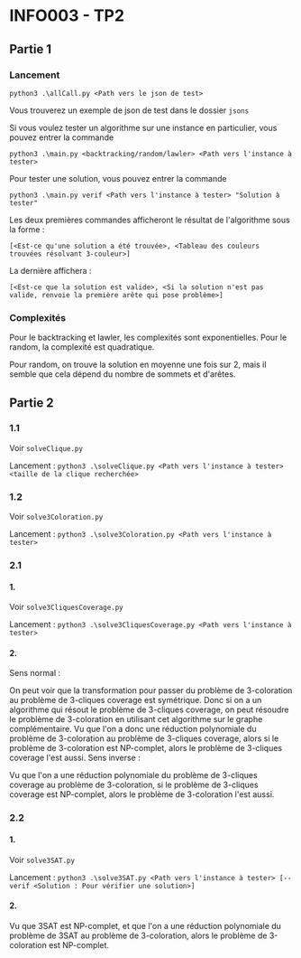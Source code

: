 # INFO003 - TP2

## Partie 1
### Lancement

`python3 .\allCall.py <Path vers le json de test>`

Vous trouverez un exemple de json de test dans le dossier `jsons`

Si vous voulez tester un algorithme sur une instance en particulier, vous pouvez entrer la commande

`python3 .\main.py <backtracking/random/lawler> <Path vers l'instance à tester>`

Pour tester une solution, vous pouvez entrer la commande

`python3 .\main.py verif <Path vers l'instance à tester> "Solution à tester"`

Les deux premières commandes afficheront le résultat de l'algorithme sous la forme :

`[<Est-ce qu'une solution a été trouvée>, <Tableau des couleurs trouvées résolvant 3-couleur>]`

La dernière affichera :

`[<Est-ce que la solution est valide>, <Si la solution n'est pas valide, renvoie la première arête qui pose problème>]`

### Complexités

Pour le backtracking et lawler, les complexités sont exponentielles. Pour le random, la complexité est quadratique.

Pour random, on trouve la solution en moyenne une fois sur 2, mais il semble que cela dépend du nombre de sommets et d'arêtes.

## Partie 2

### 1.1

Voir `solveClique.py`

Lancement : `python3 .\solveClique.py <Path vers l'instance à tester> <taille de la clique recherchée>`

### 1.2

Voir `solve3Coloration.py`

Lancement : `python3 .\solve3Coloration.py <Path vers l'instance à tester>`

### 2.1

#### 1.

Voir `solve3CliquesCoverage.py`

Lancement : `python3 .\solve3CliquesCoverage.py <Path vers l'instance à tester>`

#### 2. 

Sens normal : 

On peut voir que la transformation pour passer du problème de 3-coloration au problème de 3-cliques coverage est symétrique.
Donc si on a un algorithme qui résout le problème de 3-cliques coverage, on peut résoudre le problème de 3-coloration en utilisant cet algorithme sur le graphe complémentaire.
Vu que l'on a donc une réduction polynomiale du problème de 3-coloration au problème de 3-cliques coverage, alors si le problème de 3-coloration est NP-complet, alors le problème de 3-cliques coverage l'est aussi.
Sens inverse :

Vu que l'on a une réduction polynomiale du problème de 3-cliques coverage au problème de 3-coloration, si le problème de 3-cliques coverage est NP-complet, alors le problème de 3-coloration l'est aussi.

### 2.2

#### 1.

Voir `solve3SAT.py`

Lancement : `python3 .\solve3SAT.py <Path vers l'instance à tester> [--verif <Solution : Pour vérifier une solution>]`

#### 2.

Vu que 3SAT est NP-complet, et que l'on a une réduction polynomiale du problème de 3SAT au problème de 3-coloration, alors le problème de 3-coloration est NP-complet.
